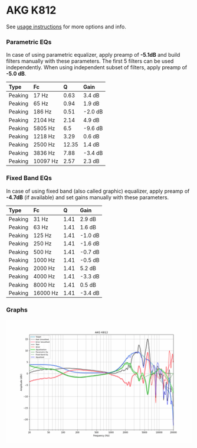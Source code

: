 # AKG K812
See [usage instructions](https://github.com/jaakkopasanen/AutoEq#usage) for more options and info.

### Parametric EQs
In case of using parametric equalizer, apply preamp of **-5.1dB** and build filters manually
with these parameters. The first 5 filters can be used independently.
When using independent subset of filters, apply preamp of **-5.0 dB**.

| Type    | Fc       |     Q | Gain    |
|:--------|:---------|:------|:--------|
| Peaking | 17 Hz    |  0.63 | 3.4 dB  |
| Peaking | 65 Hz    |  0.94 | 1.9 dB  |
| Peaking | 186 Hz   |  0.51 | -2.0 dB |
| Peaking | 2104 Hz  |  2.14 | 4.9 dB  |
| Peaking | 5805 Hz  |  6.5  | -9.6 dB |
| Peaking | 1218 Hz  |  3.29 | 0.6 dB  |
| Peaking | 2500 Hz  | 12.35 | 1.4 dB  |
| Peaking | 3836 Hz  |  7.88 | -3.4 dB |
| Peaking | 10097 Hz |  2.57 | 2.3 dB  |

### Fixed Band EQs
In case of using fixed band (also called graphic) equalizer, apply preamp of **-4.7dB**
(if available) and set gains manually with these parameters.

| Type    | Fc       |    Q | Gain    |
|:--------|:---------|:-----|:--------|
| Peaking | 31 Hz    | 1.41 | 2.9 dB  |
| Peaking | 63 Hz    | 1.41 | 1.6 dB  |
| Peaking | 125 Hz   | 1.41 | -1.0 dB |
| Peaking | 250 Hz   | 1.41 | -1.6 dB |
| Peaking | 500 Hz   | 1.41 | -0.7 dB |
| Peaking | 1000 Hz  | 1.41 | -0.5 dB |
| Peaking | 2000 Hz  | 1.41 | 5.2 dB  |
| Peaking | 4000 Hz  | 1.41 | -3.3 dB |
| Peaking | 8000 Hz  | 1.41 | 0.5 dB  |
| Peaking | 16000 Hz | 1.41 | -3.4 dB |

### Graphs
![](./AKG%20K812.png)